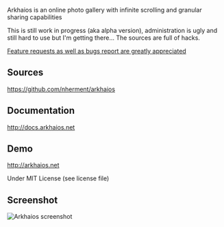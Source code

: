 Arkhaios is an online photo gallery with infinite scrolling and granular sharing capabilities

This is still work in progress (aka alpha version), administration is ugly and still hard to use but I'm getting there...
The sources are full of hacks.

[Feature requests as well as bugs report are greatly appreciated](https://github.com/nherment/arkhaios/issues)

Sources
-------

https://github.com/nherment/arkhaios

Documentation
-------------

http://docs.arkhaios.net


Demo
----

http://arkhaios.net



Under MIT License (see license file)

Screenshot
----------

![Arkhaios screenshot](http://docs.arkhaios.net/assets/screenshot.jpg "Arkhaios screenshot")